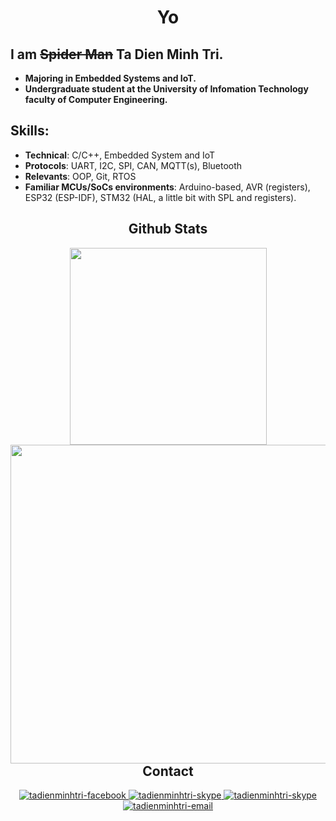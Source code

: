 <h1 align="center"> Yo </h1>

## I am ~~Spider Man~~ Ta Dien Minh Tri.
* **Majoring in Embedded Systems and IoT.**
* **Undergraduate student at the University of Infomation Technology faculty of Computer Engineering.** 
## Skills:
* **Technical**: C/C++, Embedded System and IoT
* **Protocols**: UART, I2C, SPI, CAN, MQTT(s), Bluetooth
* **Relevants**: OOP, Git, RTOS
* **Familiar MCUs/SoCs environments**: Arduino-based, AVR (registers), ESP32 (ESP-IDF), STM32 (HAL, a little bit with SPL and registers).

<h2 align="center"> Github Stats </h2>
<div align="center">
  <a href="#" title="Ta Dien Minh Tri">
    <img width="315" align="center" src= "https://github-readme-stats.vercel.app/api/top-langs/?username=tritdm&amp;&hide=html,c%23,%2b%2b,Cuda&amp;title_color=ff0055&amp;text_color=03d8f3&amp;icon_color=141321&amp;bg_color=141321&amp;langs_count=4&amp;layout=compact&amp;border_color=00ffc8&amp;hide_border=true" style="max-width: 100%;">
  </a>
  <a href="#" title="Ta Dien Minh Tri">
    <img align="right" width="510" src="http://github-profile-summary-cards.vercel.app/api/cards/profile-details?username=tritdm&theme=2077" style="max-width: 100%;">
  </a>
</div>
<br>

<h2 align="center"> Contact </h2>

<div align="center">
  <!--<a href="https://trungquandev.com" rel="nofollow">
    <img width="90" height="90" src="/trungquandev/trungquandev/raw/main/images/logo-trungquandev-transparent-bg-192x192.png" alt="trungquandev-blog" style="max-width: 100%;">
  </a>!-->
  <a href="https://www.facebook.com/profile.php?id=100016256626246" target="blank">
    <img src="https://img.icons8.com/nolan/64/1A6DFF/C822FF/facebook-new.png" alt="tadienminhtri-facebook" style="max-width: 100%;"/>
  </a>
  <!--<a href="https://www.youtube.com/c/TrungquandevOfficial" target="blank">
    <img src="https://img.icons8.com/nolan/64/1A6DFF/C822FF/youtube-play.png" style="max-width: 100%;">
  </a>!-->
  <a href="https://www.linkedin.com/in/tadienminhtri/" target="blank">
    <img src="https://img.icons8.com/nolan/64/1A6DFF/C822FF/linkedin.png" alt="tadienminhtri-skype" style="max-width: 100%;"/>
  </a>
  <a href="https://join.skype.com/invite/pNMrzFkuqCmY" target="blank">
    <img src="https://img.icons8.com/nolan/64/1A6DFF/C822FF/skype.png" alt="tadienminhtri-skype" style="max-width: 100%;"/>
  </a>
  <a href="mailto:20520326@gm.uit.edu.vn" target="top">
    <img src="https://img.icons8.com/nolan/64/1A6DFF/C822FF/gmail.png" alt="tadienminhtri-email" style="max-width: 100%;"/>
  </a>
</div>

<br>
